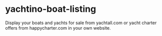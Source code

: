 # yachtino-boat-listing
 Display your boats and yachts for sale from yachtall.com or yacht charter offers from happycharter.com in your own website.
